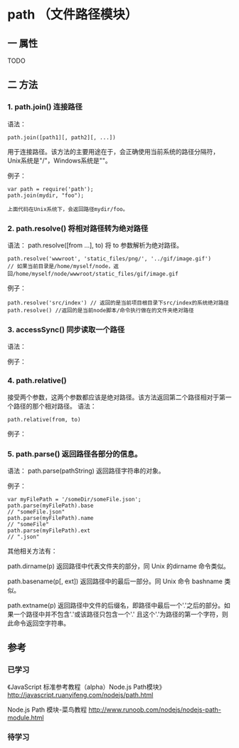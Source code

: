 # path （文件路径模块）

## 一 属性
TODO

## 二 方法
### 1. path.join() 连接路径
语法：


```
path.join([path1][, path2][, ...])
```


用于连接路径。该方法的主要用途在于，会正确使用当前系统的路径分隔符，Unix系统是"/"，Windows系统是"\"。

例子：

```
var path = require('path');
path.join(mydir, "foo");

上面代码在Unix系统下，会返回路径mydir/foo。
```


### 2. path.resolve() 将相对路径转为绝对路径
语法：
path.resolve([from ...], to)
将 to 参数解析为绝对路径。

```
path.resolve('wwwroot', 'static_files/png/', '../gif/image.gif')
// 如果当前目录是/home/myself/node，返回/home/myself/node/wwwroot/static_files/gif/image.gif
```

例子：

```
path.resolve('src/index') // 返回的是当前项目根目录下src/index的系统绝对路径
path.resolve() //返回的是当前node脚本/命令执行做在的文件夹绝对路径
```



### 3. accessSync() 同步读取一个路径
语法：

例子：




### 4. path.relative()
接受两个参数，这两个参数都应该是绝对路径。该方法返回第二个路径相对于第一个路径的那个相对路径。
语法：


```
path.relative(from, to)

```

例子：





### 5. path.parse() 返回路径各部分的信息。
语法：
path.parse(pathString)
返回路径字符串的对象。

例子：


```
var myFilePath = '/someDir/someFile.json';
path.parse(myFilePath).base
// "someFile.json"
path.parse(myFilePath).name
// "someFile"
path.parse(myFilePath).ext
// ".json"
```




其他相关方法有：

path.dirname(p)
返回路径中代表文件夹的部分，同 Unix 的dirname 命令类似。

path.basename(p[, ext])
返回路径中的最后一部分。同 Unix 命令 bashname 类似。

path.extname(p)
返回路径中文件的后缀名，即路径中最后一个'.'之后的部分。如果一个路径中并不包含'.'或该路径只包含一个'.' 且这个'.'为路径的第一个字符，则此命令返回空字符串。



## 参考
### 已学习
《JavaScript 标准参考教程（alpha）Node.js Path模块》
http://javascript.ruanyifeng.com/nodejs/path.html

Node.js Path 模块-菜鸟教程
http://www.runoob.com/nodejs/nodejs-path-module.html

### 待学习